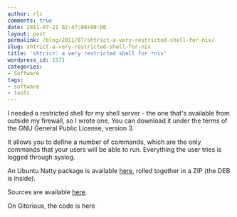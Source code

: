 ```yaml
---
author: rlc
comments: true
date: 2011-07-21 02:47:08+00:00
layout: post
permalink: /blog/2011/07/shtrict-a-very-restricted-shell-for-nix/
slug: shtrict-a-very-restricted-shell-for-nix
title: 'shtrict: a very restricted shell for *nix'
wordpress_id: 1571
categories:
- Software
tags:
- software
- tools
---
```


I needed a restricted shell for my shell server - the one that's available from outside my firewall, so I wrote one. You can download it under the terms of the GNU General Public License, version 3.
<!--more-->
It allows you to define a number of commands, which are the only commands that your users will be able to run. Everything the user tries is logged through syslog.

An Ubuntu Natty package is available [here](/assets//2011/07/shtrict-1.0.00.zip), rolled together in a ZIP (the DEB is inside).

Sources are available [here](/assets//2011/07/shtrict_1.0.00.tar.gz).

On Gitorious, the code is here
